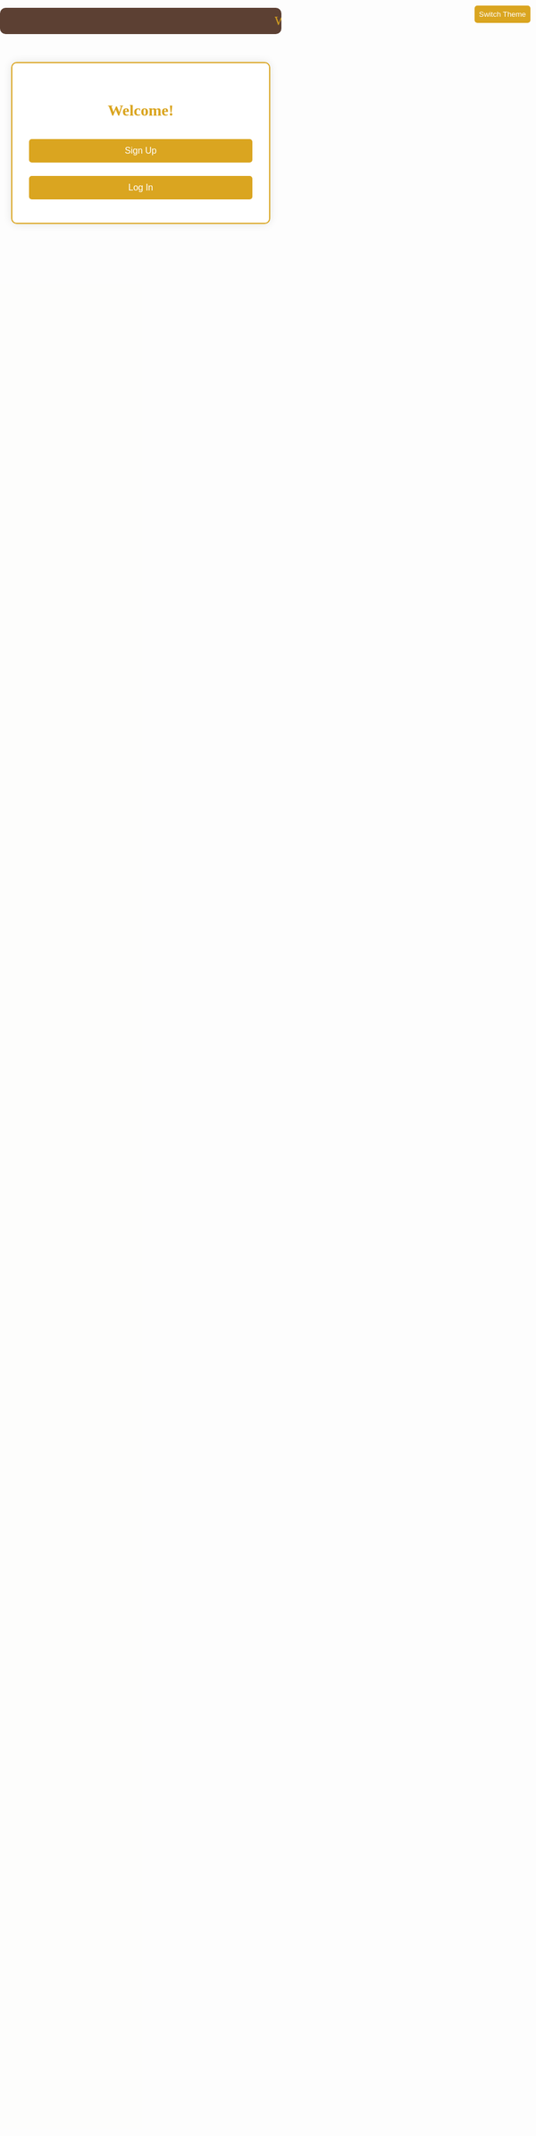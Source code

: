 <html lang="en">
<head>
  <meta charset="UTF-8" />
  <meta name="viewport" content="width=device-width, initial-scale=1.0"/>
  <title>Login - Elite Titans</title>
  <link href="https://fonts.googleapis.com/css2?family=Cinzel:wght@400;700&family=Great+Vibes&display=swap" rel="stylesheet">
  <style>
    body {
      font-family: 'Cinzel', serif;
      background-color: #f0e6d6;
      color: #5c4033;
      margin: 0;
      padding: 0;
      text-align: center;
      transition: background 0.5s, color 0.5s;
    }

    body.dark-theme {
      background-color: #1e1e2e;
      color: #ffffff;
    }

    .container {
      max-width: 400px;
      margin: 50px auto;
      padding: 30px;
      border-radius: 10px;
      background-color: #fff;
      box-shadow: 0 0 15px rgba(0, 0, 0, 0.1);
      border: 2px solid #DAA520;
    }

    .hidden {
      display: none;
    }

    h2 {
      font-size: 28px;
      color: #DAA520;
      font-family: 'Great Vibes', cursive;
    }

    .btn {
      padding: 12px;
      margin: 12px 0;
      width: 100%;
      font-size: 16px;
      cursor: pointer;
      border: none;
      border-radius: 5px;
      background-color: #DAA520;
      color: white;
      transition: transform 0.3s, background-color 0.3s;
    }

    .btn:hover {
      transform: scale(1.05);
      background-color: #B8860B;
    }

    input[type="email"], input[type="password"], input[type="text"] {
      width: 100%;
      padding: 12px;
      margin: 10px 0;
      font-size: 16px;
      border: 1px solid #DAA520;
      border-radius: 5px;
      background-color: #f4e1b7;
    }

    input:focus {
      border-color: #B8860B;
      outline: none;
    }

    .theme-toggle {
      position: absolute;
      top: 10px;
      right: 10px;
      cursor: pointer;
      background-color: #DAA520;
      border: none;
      padding: 8px;
      border-radius: 5px;
      color: white;
    }

    .theme-toggle:hover {
      background-color: #B8860B;
    }

    .back-btn {
      font-size: 14px;
      color: #DAA520;
      text-decoration: none;
    }

    .back-btn:hover {
      text-decoration: underline;
    }

    marquee {
      font-family: 'Great Vibes', cursive;
      font-size: 24px;
      color: #DAA520;
      background-color: #5c4033;
      padding: 10px;
      border-radius: 10px;
    }
  </style>
</head>
<body>

  <button class="theme-toggle" onclick="toggleTheme()">Switch Theme</button>

  <marquee behavior="scroll" direction="left">Welcome to Elite Titans Login</marquee>

  <div class="container" id="welcome-page">
    <h2>Welcome!</h2>
    <button class="btn" onclick="showPage('signup-page')">Sign Up</button>
    <button class="btn" onclick="showPage('login-page')">Log In</button>
  </div>

  <div class="container hidden" id="signup-page">
    <h2>Sign Up</h2>
    <input type="email" id="signup-email" placeholder="Email" required>
    <input type="password" id="signup-password" placeholder="Password" required>
    <button class="btn" id="signup-btn">Sign Up</button>
    <a href="javascript:void(0)" onclick="showPage('welcome-page')" class="back-btn">Back</a>
  </div>

  <div class="container hidden" id="login-page">
    <h2>Log In</h2>
    <input type="email" id="login-email" placeholder="Email" required>
    <input type="password" id="login-password" placeholder="Password" required>
    <button class="btn" id="login-btn">Log In</button>
    <a href="javascript:void(0)" onclick="showPage('forgot-password-page')" class="back-btn">Forgot Password?</a><br>
    <a href="javascript:void(0)" onclick="showPage('welcome-page')" class="back-btn">Back</a>
  </div>

  <div class="container hidden" id="forgot-password-page">
    <h2>Reset Password</h2>
    <input type="email" id="reset-email" placeholder="Enter your email" required>
    <button class="btn" id="reset-btn">Reset Password</button>
    <a href="javascript:void(0)" onclick="showPage('login-page')" class="back-btn">Back</a>
  </div>

  <script type="module">
    import { initializeApp } from "https://www.gstatic.com/firebasejs/11.3.1/firebase-app.js";
    import { getAuth, createUserWithEmailAndPassword, signInWithEmailAndPassword, sendPasswordResetEmail } from "https://www.gstatic.com/firebasejs/11.3.1/firebase-auth.js";

    const firebaseConfig = {
      apiKey: "AIzaSyCp_7_xqIG00Bs1gjtc7uJ7s07pVl9YSNI",
      authDomain: "gen-lang-client-0390367057.firebaseapp.com",
      projectId: "gen-lang-client-0390367057",
      storageBucket: "gen-lang-client-0390367057.appspot.com",
      messagingSenderId: "28571667369",
      appId: "1:28571667369:web:5652c6d8cc5bf9e916d2b8",
      measurementId: "G-NHR3JNZB4E"
    };

    const app = initializeApp(firebaseConfig);
    const auth = getAuth(app);

    document.getElementById("signup-btn").addEventListener("click", () => {
      const email = document.getElementById("signup-email").value;
      const password = document.getElementById("signup-password").value;

      createUserWithEmailAndPassword(auth, email, password)
        .then(() => {
          alert("Signup successful!");
          window.location.href = 'what.html';
        })
        .catch((error) => alert(error.message));
    });

    document.getElementById("login-btn").addEventListener("click", () => {
      const email = document.getElementById("login-email").value;
      const password = document.getElementById("login-password").value;

      signInWithEmailAndPassword(auth, email, password)
        .then(() => {
          window.location.href = 'what.html';
        })
        .catch((error) => alert(error.message));
    });

    document.getElementById("reset-btn").addEventListener("click", () => {
      const email = document.getElementById("reset-email").value;
      sendPasswordResetEmail(auth, email)
        .then(() => alert("Password reset email sent!"))
        .catch((error) => alert(error.message));
    });
  </script>

  <script>
    function showPage(pageId) {
      document.querySelectorAll('.container').forEach(div => div.classList.add('hidden'));
      document.getElementById(pageId).classList.remove('hidden');
    }

    function toggleTheme() {
      document.body.classList.toggle("dark-theme");
    }
  </script>
</body>
</html>
